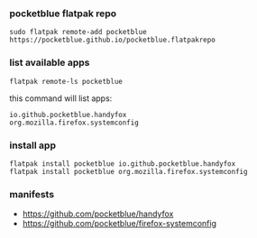 ### pocketblue flatpak repo

```shell
sudo flatpak remote-add pocketblue https://pocketblue.github.io/pocketblue.flatpakrepo
```

### list available apps

```shell
flatpak remote-ls pocketblue
```

this command will list apps:

```shell
io.github.pocketblue.handyfox
org.mozilla.firefox.systemconfig
```

### install app

```shell
flatpak install pocketblue io.github.pocketblue.handyfox
flatpak install pocketblue org.mozilla.firefox.systemconfig
```

### manifests

- https://github.com/pocketblue/handyfox
- https://github.com/pocketblue/firefox-systemconfig

